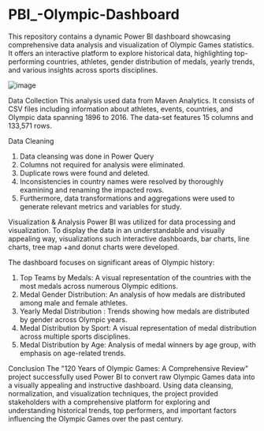 # PBI_-Olympic-Dashboard
This repository contains a dynamic Power BI dashboard showcasing comprehensive data analysis and visualization of Olympic Games statistics. It offers an interactive platform to explore historical data, highlighting top-performing countries, athletes, gender distribution of medals, yearly trends, and various insights across sports disciplines.

![image](https://github.com/KunalUdapure20/PBI_-Olympic-Dashboard/assets/170968948/b1c69dbf-8ebf-4e07-8e76-659eb4a3b099)

Data Collection
This analysis used data from Maven Analytics. It consists of CSV files including information about athletes, events, countries, and Olympic data spanning 1896 to 2016.
The data-set features 15 columns and 133,571 rows.

Data Cleaning 
1. Data cleansing was done in Power Query
2. Columns not required for analysis were eliminated. 
3. Duplicate rows were found and deleted. 
4. Inconsistencies in country names were resolved by thoroughly examining and renaming the impacted rows.
5. Furthermore, data transformations and aggregations were used to generate relevant metrics and variables for study.

Visualization & Analysis
Power BI was utilized for data processing and visualization. 
To display the data in an understandable and visually appealing way, visualizations such interactive dashboards, bar charts, line charts, tree map +and donut charts were developed.


The dashboard focuses on significant areas of Olympic history:

1. Top Teams by Medals: A visual representation of the countries with the most medals across numerous Olympic editions. 
2. Medal Gender Distribution: An analysis of how medals are distributed among male and female athletes. 
3. Yearly Medal Distribution : Trends showing how medals are distributed by gender across Olympic years. 
4. Medal Distribution by Sport: A visual representation of medal distribution across multiple sports disciplines.
5. Medal Distribution by Age: Analysis of medal winners by age group, with emphasis on age-related trends.

Conclusion
The "120 Years of Olympic Games: A Comprehensive Review" project successfully used Power BI to convert raw Olympic Games data into a visually appealing and instructive dashboard. Using data cleansing, normalization, and visualization techniques, the project provided stakeholders with a comprehensive platform for exploring and understanding historical trends, top performers, and important factors influencing the Olympic Games over the past century.
